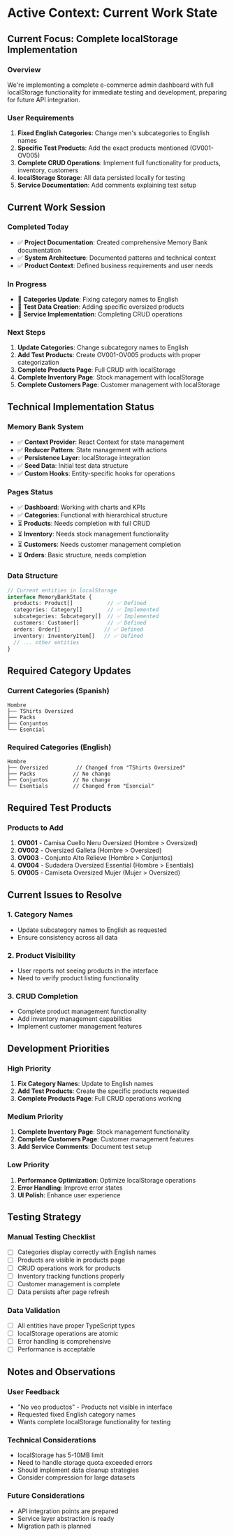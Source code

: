 # Active Context: Current Work State

## Current Focus: Complete localStorage Implementation

### Overview
We're implementing a complete e-commerce admin dashboard with full localStorage functionality for immediate testing and development, preparing for future API integration.

### User Requirements
1. **Fixed English Categories**: Change men's subcategories to English names
2. **Specific Test Products**: Add the exact products mentioned (OV001-OV005)
3. **Complete CRUD Operations**: Implement full functionality for products, inventory, customers
4. **localStorage Storage**: All data persisted locally for testing
5. **Service Documentation**: Add comments explaining test setup

## Current Work Session

### Completed Today
- ✅ **Project Documentation**: Created comprehensive Memory Bank documentation
- ✅ **System Architecture**: Documented patterns and technical context
- ✅ **Product Context**: Defined business requirements and user needs

### In Progress
- 🔄 **Categories Update**: Fixing category names to English
- 🔄 **Test Data Creation**: Adding specific oversized products
- 🔄 **Service Implementation**: Completing CRUD operations

### Next Steps
1. **Update Categories**: Change subcategory names to English
2. **Add Test Products**: Create OV001-OV005 products with proper categorization
3. **Complete Products Page**: Full CRUD with localStorage
4. **Complete Inventory Page**: Stock management with localStorage
5. **Complete Customers Page**: Customer management with localStorage

## Technical Implementation Status

### Memory Bank System
- ✅ **Context Provider**: React Context for state management
- ✅ **Reducer Pattern**: State management with actions
- ✅ **Persistence Layer**: localStorage integration
- ✅ **Seed Data**: Initial test data structure
- ✅ **Custom Hooks**: Entity-specific hooks for operations

### Pages Status
- ✅ **Dashboard**: Working with charts and KPIs
- ✅ **Categories**: Functional with hierarchical structure
- ⏳ **Products**: Needs completion with full CRUD
- ⏳ **Inventory**: Needs stock management functionality
- ⏳ **Customers**: Needs customer management completion
- ⏳ **Orders**: Basic structure, needs completion

### Data Structure
```typescript
// Current entities in localStorage
interface MemoryBankState {
  products: Product[]           // ✅ Defined
  categories: Category[]        // ✅ Implemented
  subcategories: Subcategory[]  // ✅ Implemented
  customers: Customer[]         // ✅ Defined
  orders: Order[]              // ✅ Defined
  inventory: InventoryItem[]   // ✅ Defined
  // ... other entities
}
```

## Required Category Updates

### Current Categories (Spanish)
```
Hombre
├── TShirts Oversized
├── Packs
├── Conjuntos
└── Esencial
```

### Required Categories (English)
```
Hombre
├── Oversized         // Changed from "TShirts Oversized"
├── Packs            // No change
├── Conjuntos        // No change
└── Esentials        // Changed from "Esencial"
```

## Required Test Products

### Products to Add
1. **OV001** - Camisa Cuello Neru Oversized (Hombre > Oversized)
2. **OV002** - Oversized Galleta (Hombre > Oversized)
3. **OV003** - Conjunto Alto Relieve (Hombre > Conjuntos)
4. **OV004** - Sudadera Oversized Essential (Hombre > Esentials)
5. **OV005** - Camiseta Oversized Mujer (Mujer > Oversized)

## Current Issues to Resolve

### 1. Category Names
- Update subcategory names to English as requested
- Ensure consistency across all data

### 2. Product Visibility
- User reports not seeing products in the interface
- Need to verify product listing functionality

### 3. CRUD Completion
- Complete product management functionality
- Add inventory management capabilities
- Implement customer management features

## Development Priorities

### High Priority
1. **Fix Category Names**: Update to English names
2. **Add Test Products**: Create the specific products requested
3. **Complete Products Page**: Full CRUD operations working

### Medium Priority
1. **Complete Inventory Page**: Stock management functionality
2. **Complete Customers Page**: Customer management features
3. **Add Service Comments**: Document test setup

### Low Priority
1. **Performance Optimization**: Optimize localStorage operations
2. **Error Handling**: Improve error states
3. **UI Polish**: Enhance user experience

## Testing Strategy

### Manual Testing Checklist
- [ ] Categories display correctly with English names
- [ ] Products are visible in products page
- [ ] CRUD operations work for products
- [ ] Inventory tracking functions properly
- [ ] Customer management is complete
- [ ] Data persists after page refresh

### Data Validation
- [ ] All entities have proper TypeScript types
- [ ] localStorage operations are atomic
- [ ] Error handling is comprehensive
- [ ] Performance is acceptable

## Notes and Observations

### User Feedback
- "No veo productos" - Products not visible in interface
- Requested fixed English category names
- Wants complete localStorage functionality for testing

### Technical Considerations
- localStorage has 5-10MB limit
- Need to handle storage quota exceeded errors
- Should implement data cleanup strategies
- Consider compression for large datasets

### Future Considerations
- API integration points are prepared
- Service layer abstraction is ready
- Migration path is planned 